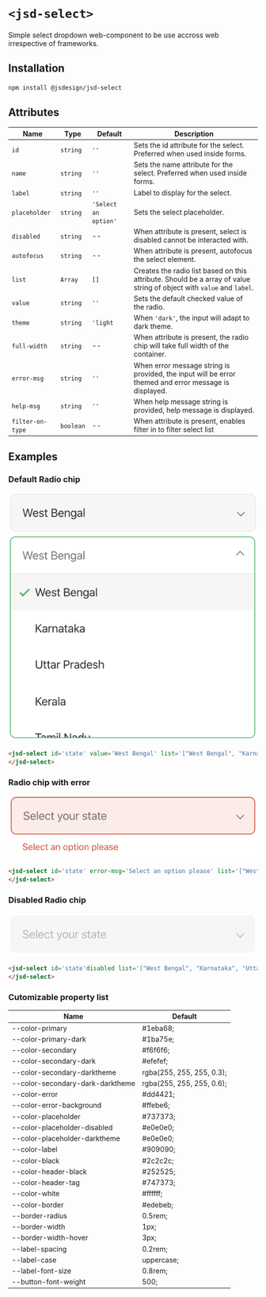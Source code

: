 # `<jsd-select>` 

Simple select dropdown web-component to be use accross web irrespective of frameworks.

## Installation

```sh
npm install @jsdesign/jsd-select
```

## Attributes

| Name | Type | Default | Description
| ---- | ---- | ------- | -----------
| `id` | `string` | `''` | Sets the id attribute for the select. Preferred when used inside forms.
| `name` | `string` | `''` | Sets the name attribute for the select. Preferred when used inside forms.
| `label` | `string` | `''` | Label to display for the select.
| `placeholder` | `string` | `'Select an option'` | Sets the select placeholder.
| `disabled` | `string` | -- | When attribute is present, select is disabled cannot be interacted with.
| `autofocus` | `string` | -- | When attribute is present, autofocus the select element.
| `list` | `Array` | `[]` | Creates the radio list based on this attribute. Should be a array of value string of object with `value` and `label`.
| `value` | `string` | `''` | Sets the default checked value of the radio.
| `theme` | `string` | `'light` | When `'dark'`, the input will adapt to dark theme.
| `full-width` | `string` | -- | When attribute is present, the  radio chip will take full width of the container.
| `error-msg` | `string` | `''` | When error message string is provided, the input will be error themed and error message is displayed.
| `help-msg` | `string` | `''` | When help message string is provided, help message is displayed.
| `filter-on-type` | `boolean` | -- | When attribute is present, enables filter in to filter select list


## Examples

### Default Radio chip

![](images/select.png)
![](images/select-expanded.png)

```html 
<jsd-select id='state' value='West Bengal' list='["West Bengal", "Karnataka", "Uttar Pradesh", "Kerala", "Tamil Nadu", "Madhya Pradesh"]'>
</jsd-select>
```

### Radio chip with error

![](images/select-error.png)

```html 
<jsd-select id='state' error-msg='Select an option please' list='["West Bengal", "Karnataka", "Uttar Pradesh", "Kerala", "Tamil Nadu", "Madhya Pradesh"]'>
</jsd-select>
```

### Disabled Radio chip

![](images/select-disabled.png)

```html 
<jsd-select id='state'disabled list='["West Bengal", "Karnataka", "Uttar Pradesh", "Kerala", "Tamil Nadu", "Madhya Pradesh"]'>
</jsd-select>
```

### Cutomizable property list

| Name | Default
| ---- | ---- 
|--color-primary | #1eba68;
|--color-primary-dark | #1ba75e;
|--color-secondary | #f6f6f6;
|--color-secondary-dark | #efefef;
|--color-secondary-darktheme | rgba(255, 255, 255, 0.3);
|--color-secondary-dark-darktheme | rgba(255, 255, 255, 0.6);
|--color-error | #dd4421;
|--color-error-background | #ffebe6;
|--color-placeholder | #737373;
|--color-placeholder-disabled | #e0e0e0;
|--color-placeholder-darktheme | #e0e0e0;
|--color-label | #909090;
|--color-black | #2c2c2c;
|--color-header-black | #252525;
|--color-header-tag | #747373;
|--color-white | #ffffff;
|--color-border | #edebeb;
|--border-radius | 0.5rem;
|--border-width | 1px;
|--border-width-hover | 3px;
|--label-spacing | 0.2rem;
|--label-case | uppercase;
|--label-font-size | 0.8rem;
|--button-font-weight | 500;

